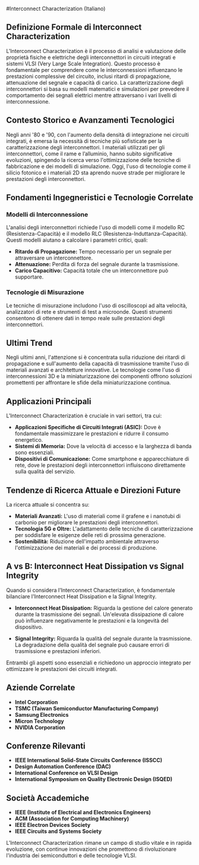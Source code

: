 #Interconnect Characterization (Italiano)

## Definizione Formale di Interconnect Characterization

L'Interconnect Characterization è il processo di analisi e valutazione delle proprietà fisiche e elettriche degli interconnettori in circuiti integrati e sistemi VLSI (Very Large Scale Integration). Questo processo è fondamentale per comprendere come le interconnessioni influenzano le prestazioni complessive del circuito, inclusi ritardi di propagazione, attenuazione del segnale e capacità di carico. La caratterizzazione degli interconnettori si basa su modelli matematici e simulazioni per prevedere il comportamento dei segnali elettrici mentre attraversano i vari livelli di interconnessione.

## Contesto Storico e Avanzamenti Tecnologici

Negli anni '80 e '90, con l'aumento della densità di integrazione nei circuiti integrati, è emersa la necessità di tecniche più sofisticate per la caratterizzazione degli interconnettori. I materiali utilizzati per gli interconnettori, come il rame e l’alluminio, hanno subito significative evoluzioni, spingendo la ricerca verso l'ottimizzazione delle tecniche di fabbricazione e dei modelli di simulazione. Oggi, l'uso di tecnologie come il silicio fotonico e i materiali 2D sta aprendo nuove strade per migliorare le prestazioni degli interconnettori.

## Fondamenti Ingegneristici e Tecnologie Correlate

### Modelli di Interconnessione

L'analisi degli interconnettori richiede l'uso di modelli come il modello RC (Resistenza-Capacità) e il modello RLC (Resistenza-Induttanza-Capacità). Questi modelli aiutano a calcolare i parametri critici, quali:

- **Ritardo di Propagazione:** Tempo necessario per un segnale per attraversare un interconnettore.
- **Attenuazione:** Perdita di forza del segnale durante la trasmissione.
- **Carico Capacitivo:** Capacità totale che un interconnettore può supportare.

### Tecnologie di Misurazione

Le tecniche di misurazione includono l'uso di oscilloscopi ad alta velocità, analizzatori di rete e strumenti di test a microonde. Questi strumenti consentono di ottenere dati in tempo reale sulle prestazioni degli interconnettori.

## Ultimi Trend

Negli ultimi anni, l'attenzione si è concentrata sulla riduzione dei ritardi di propagazione e sull'aumento della capacità di trasmissione tramite l'uso di materiali avanzati e architetture innovative. Le tecnologie come l'uso di interconnessioni 3D e la miniaturizzazione dei componenti offrono soluzioni promettenti per affrontare le sfide della miniaturizzazione continua.

## Applicazioni Principali

L'Interconnect Characterization è cruciale in vari settori, tra cui:

- **Applicazioni Specifiche di Circuiti Integrati (ASIC):** Dove è fondamentale massimizzare le prestazioni e ridurre il consumo energetico.
- **Sistemi di Memoria:** Dove la velocità di accesso e la larghezza di banda sono essenziali.
- **Dispositivi di Comunicazione:** Come smartphone e apparecchiature di rete, dove le prestazioni degli interconnettori influiscono direttamente sulla qualità del servizio.

## Tendenze di Ricerca Attuale e Direzioni Future

La ricerca attuale si concentra su:

- **Materiali Avanzati:** L'uso di materiali come il grafene e i nanotubi di carbonio per migliorare le prestazioni degli interconnettori.
- **Tecnologia 5G e Oltre:** L'adattamento delle tecniche di caratterizzazione per soddisfare le esigenze delle reti di prossima generazione.
- **Sostenibilità:** Riduzione dell'impatto ambientale attraverso l'ottimizzazione dei materiali e dei processi di produzione.

## A vs B: Interconnect Heat Dissipation vs Signal Integrity

Quando si considera l'Interconnect Characterization, è fondamentale bilanciare l'Interconnect Heat Dissipation e la Signal Integrity. 

- **Interconnect Heat Dissipation:** Riguarda la gestione del calore generato durante la trasmissione dei segnali. Un'elevata dissipazione di calore può influenzare negativamente le prestazioni e la longevità del dispositivo.
  
- **Signal Integrity:** Riguarda la qualità del segnale durante la trasmissione. La degradazione della qualità del segnale può causare errori di trasmissione e prestazioni inferiori.

Entrambi gli aspetti sono essenziali e richiedono un approccio integrato per ottimizzare le prestazioni dei circuiti integrati.

## Aziende Correlate

- **Intel Corporation**
- **TSMC (Taiwan Semiconductor Manufacturing Company)**
- **Samsung Electronics**
- **Micron Technology**
- **NVIDIA Corporation**

## Conferenze Rilevanti

- **IEEE International Solid-State Circuits Conference (ISSCC)**
- **Design Automation Conference (DAC)**
- **International Conference on VLSI Design**
- **International Symposium on Quality Electronic Design (ISQED)**

## Società Accademiche

- **IEEE (Institute of Electrical and Electronics Engineers)**
- **ACM (Association for Computing Machinery)**
- **IEEE Electron Devices Society**
- **IEEE Circuits and Systems Society**

L'Interconnect Characterization rimane un campo di studio vitale e in rapida evoluzione, con continue innovazioni che promettono di rivoluzionare l'industria dei semiconduttori e delle tecnologie VLSI.